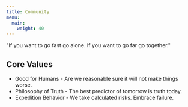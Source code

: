 ```yaml
---
title: Community
menu:
  main:
    weight: 40
---
```


<!--add blocks of content here to add more sections to the community page -->
<p>
	<p>"If you want to go fast go alone.  If you want to go far go together."</p>
	
<h2>Core Values</h2>
<ul>
	<li>Good for Humans - Are we reasonable sure it will not make things worse.</li>
	<li>Philosophy of Truth - The best predictor of tomorrow is truth today.</li>
	<li>Expedition Behavior - We take calculated risks.  Embrace failure.</li>
</ul>

</p>
